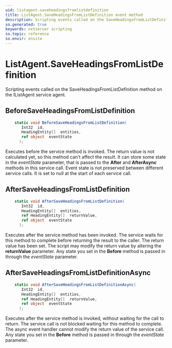 ```yaml
---
uid: listagent-saveheadingsfromlistdefinition
title: ListAgent.SaveHeadingsFromListDefinition event method
description: Scripting events called on the SaveHeadingsFromListDefinition method on the ListAgent service agent.
so.generated: true
keywords: netserver scripting
so.topic: reference
so.envir: onsite
---
```

# ListAgent.SaveHeadingsFromListDefinition

Scripting events called on the <see cref='M:IListAgent.SaveHeadingsFromListDefinition'>SaveHeadingsFromListDefinition</see> method on the <see cref='IListAgent'>IListAgent</see>  service agent.

## BeforeSaveHeadingsFromListDefinition
```cs
    static void BeforeSaveHeadingsFromListDefinition(
       Int32  id,
       HeadingEntity[]  entities,
       ref object  eventState
      );
```
Executes before the service method is invoked.
The return value is not calculated yet, so this method can't affect the result.
It can store some state in the *eventState* parameter, that is passed to the **After** and **AfterAsync** methods in this service call.
Event state is not preserved between different service calls. It is set to null at the start of each service call.
## AfterSaveHeadingsFromListDefinition
```cs
    static void AfterSaveHeadingsFromListDefinition(
       Int32  id,
       HeadingEntity[]  entities,
       ref HeadingEntity[]  returnValue,
       ref object  eventState
      );
```
Executes after the service method has been invoked. The service waits for this method to complete before returning the result to the caller.
The return value has been set. The script may modify the return value by altering the **returnValue** parameter.
Any state you set in the **Before** method is passed in through the *eventState* parameter.
## AfterSaveHeadingsFromListDefinitionAsync
```cs
    static void AfterSaveHeadingsFromListDefinitionAsync(
       Int32  id,
       HeadingEntity[]  entities,
       ref HeadingEntity[]  returnValue,
       ref object  eventState
      );
```
Executes after the service method is invoked, without waiting for the call to return.
The service call is not blocked waiting for this method to complete.
The async event handler cannot modify the return value of the service call.
Any state you set in the **Before** method is passed in through the *eventState* parameter.

